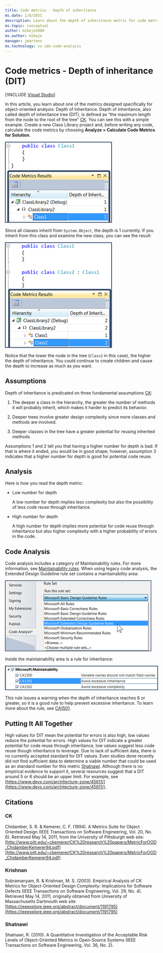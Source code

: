 ```yaml
---
title: Code metrics - Depth of inheritance
ms.date: 1/8/2021
description: Learn about the depth of inheritance metric for code metrics in Visual Studio.
ms.topic: conceptual
author: mikejo5000
ms.author: mikejo
manager: jmartens
ms.technology: vs-ide-code-analysis
---
```

# Code metrics - Depth of inheritance (DIT)

 [!INCLUDE [Visual Studio](~/includes/applies-to-version/vs-windows-only.md)]

In this article, you learn about one of the metrics designed specifically for object-oriented analysis: Depth of Inheritance. Depth of inheritance, also called depth of inheritance tree (DIT), is defined as “the maximum length from the node to the root of the tree” [CK](#ck). You can see this with a simple example. Create a new Class Library project and, before writing any code, calculate the code metrics by choosing **Analyze > Calculate Code Metrics for Solution**.

![Depth of inheritance example 1](media/depth-of-inheritance-example-1.png)

Since all classes inherit from `System.Object`, the depth is 1 currently. If you inherit from this class and examine the new class, you can see the result:

![Depth of inheritance example 2](media/depth-of-inheritance-example-2.png)

Notice that the lower the node in the tree (`Class2` in this case), the higher the depth of inheritance. You could continue to create children and cause the depth to increase as much as you want.

## Assumptions

Depth of inheritance is predicated on three fundamental assumptions [CK](#ck):

1. The deeper a class in the hierarchy, the greater the number of methods it will probably inherit, which makes it harder to predict its behavior.

2. Deeper trees involve greater design complexity since more classes and methods are involved.

3. Deeper classes in the tree have a greater potential for reusing inherited methods.

Assumptions 1 and 2 tell you that having a higher number for depth is bad. If that is where it ended, you would be in good shape; however, assumption 3 indicates that a higher number for depth is good for potential code reuse.

## Analysis

Here is how you read the depth metric:

- Low number for depth

  A low number for depth implies less complexity but also the possibility of less code reuse through inheritance.

- High number for depth

  A high number for depth implies more potential for code reuse through inheritance but also higher complexity with a higher probability of errors in the code.

## Code Analysis

Code analysis includes a category of Maintainability rules. For more information, see [Maintainability rules](/dotnet/fundamentals/code-analysis/quality-rules/maintainability-warnings). When using legacy code analysis, the Extended Design Guideline rule set contains a maintainability area:

![Depth of inheritance design guidelines rule sets](media/depth-of-inheritance-design-guidelines.png)

Inside the maintainability area is a rule for inheritance:

![Depth of inheritance maintainability rule](media/depth-of-inheritance-maintainability-rule.png)

This rule issues a warning when the depth of inheritance reaches 6 or greater, so it is a good rule to help prevent excessive inheritance. To learn more about the rule, see [CA1501](/dotnet/fundamentals/code-analysis/quality-rules/ca1501).

## Putting It All Together

High values for DIT mean the potential for errors is also high, low values reduce the potential for errors. High values for DIT indicate a greater potential for code reuse through inheritance, low values suggest less code reuse though inheritance to leverage. Due to lack of sufficient data, there is no currently accepted standard for DIT values. Even studies done recently did not find sufficient data to determine a viable number that could be used as an standard number for this metric [Shatnawi](#shatnawi). Although there is no empirical evidence to support it, several resources suggest that a DIT around 5 or 6 should be an upper limit. For example, see [https://www.devx.com/architecture-zone/45611/](https://www.devx.com/architecture-zone/45611/).

## Citations

### CK

Chidamber, S. R. & Kemerer, C. F. (1994). A Metrics Suite for Object Oriented Design (IEEE Transactions on Software Engineering, Vol. 20, No. 6). Retrieved May 14, 2011, from the University of Pittsburgh web site: [http://www.pitt.edu/~ckemerer/CK%20research%20papers/MetricForOOD_ChidamberKemerer94.pdf](http://www.pitt.edu/~ckemerer/CK%20research%20papers/MetricForOOD_ChidamberKemerer94.pdf)

### Krishnan

Subramanyam, R. & Krishnan, M. S. (2003). Empirical Analysis of CK Metrics for Object-Oriented Design Complexity: Implications for Software Defects (IEEE Transactions on Software Engineering, Vol. 29, No. 4). Retrieved May 14, 2011, originally obtained from University of Massachusetts Dartmouth web site [https://ieeexplore.ieee.org/abstract/document/1191795](https://ieeexplore.ieee.org/abstract/document/1191795)

### Shatnawi

Shatnawi, R. (2010). A Quantitative Investigation of the Acceptable Risk Levels of Object-Oriented Metrics in Open-Source Systems (IEEE Transactions on Software Engineering, Vol. 36, No. 2).
